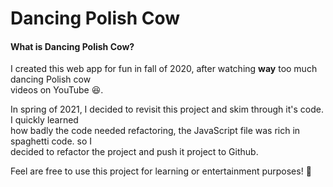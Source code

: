 # Dancing Polish Cow

#### What is Dancing Polish Cow?

I created this web app for fun in fall of 2020, after watching **way** too much dancing Polish cow  
videos on YouTube 😆.

In spring of 2021, I decided to revisit this project and skim through it's code. I quickly learned  
how badly the code needed refactoring, the JavaScript file was rich in spaghetti code. so I  
decided to refactor the project and push it project to Github.

Feel are free to use this project for learning or entertainment purposes! 🙂
